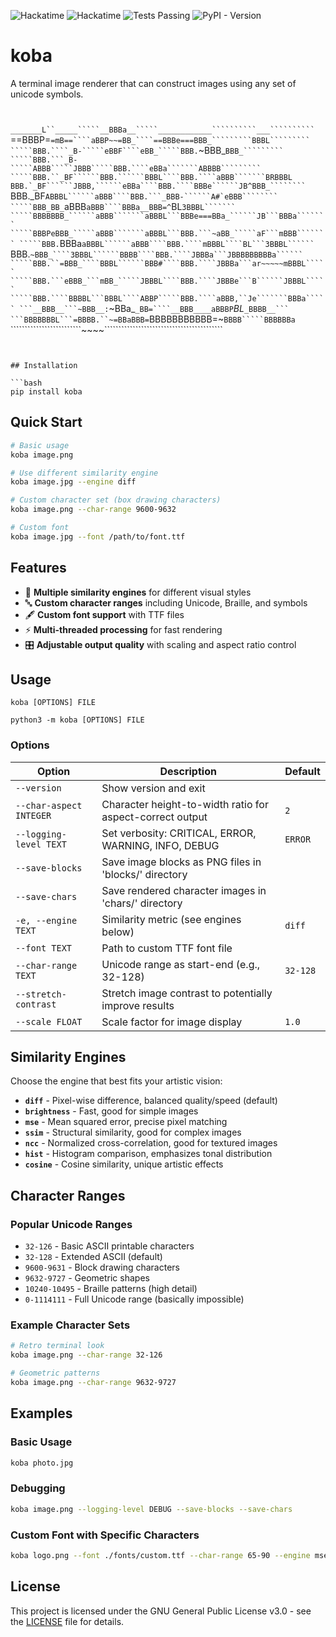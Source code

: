![Hackatime](https://hackatime-badge.hackclub.com/U08HC7N4JJW/koba)
![Hackatime](https://hackatime-badge.hackclub.com/U08HC7N4JJW/Kommandozeilenbildanzeige)
![Tests Passing](https://img.shields.io/github/actions/workflow/status/simon0302010/koba/.github%2Fworkflows%2Fpython-package.yml?label=tests)
![PyPI - Version](https://img.shields.io/pypi/v/koba)

# koba
A terminal image renderer that can construct images using any set of unicode symbols.

```
```````````````````````````````````````````````````````````````````````
```````````````````````````````````````````````````````````````````````
```````````````````````````````````````````````````````````````````````
```_______L``_____`````__BBBa__`````____________``````````___``````````
```==BBBP=```=mB==````aBBP~~=BB_````==BBBe===BBB_`````````BBBL`````````
`````BBB.````_B-`````eBBF````eBB_`````BBB.```~BBB_````````BBB_`````````
`````BBB.```_B-`````ABBB`````JBBB`````BBB.````eBBa```````ABBBB`````````
`````BBB.``_BF``````BBB.``````BBBL````BBB.````aBBB```````BRBBBL````````
`````BBB.`_BF``````JBBB,``````eBBa````BBB.````BBBe``````JB^BBB_````````
`````BBB._BF```````ABBBL``````aBBB````BBB.```_BBB-``````A#`eBBB````````
`````BBB_BB_```````aBBB```````aBBB````BBBa__BBB=^```````BL`3BBBL```````
`````BBBBBBB_``````aBBB```````aBBBL```BBBe===BBa_``````JB```BBBa```````
`````BBBPeBBB_`````aBBB```````aBBBL```BBB.```~aBB_`````aF```mBBB```````
`````BBB.`BBBa`````aBBBL``````aBBB````BBB.````mBBBL````BL```3BBBL``````
`````BBB.`~BBB_````3BBBL``````BBBB````BBB.````JBBBa```JBBBBBBBBBa``````
`````BBB.``=BBB_````BBBL``````BBB#````BBB.````JBBBa```ar~~~~~mBBBL`````
`````BBB.```eBBB_```mBB_`````JBBBL````BBB.````JBBBe```B``````JBBBL`````
`````BBB.````BBBBL```BBBL````ABBP`````BBB.````aBBB,``Je```````BBBa`````
```__BBB__```~BBB__:`~BBa_``_BB=````__BBB____aBBBP``_BL_`````_BBBB__```
```BBBBBBBL```=BBBB.``~=BBaBBB=`````BBBBBBBBBBB=~```BBBB`````BBBBBBa```
`````````````````````````~~~~``````````````````````````````````````````
```````````````````````````````````````````````````````````````````````
```````````````````````````````````````````````````````````````````````
```

## Installation

```bash
pip install koba
```

## Quick Start

```bash
# Basic usage
koba image.png

# Use different similarity engine
koba image.jpg --engine diff

# Custom character set (box drawing characters)
koba image.png --char-range 9600-9632

# Custom font
koba image.jpg --font /path/to/font.ttf
```

## Features

- 🎨 **Multiple similarity engines** for different visual styles
- 🔤 **Custom character ranges** including Unicode, Braille, and symbols
- 🖋️ **Custom font support** with TTF files
- ⚡ **Multi-threaded processing** for fast rendering
- 🎛️ **Adjustable output quality** with scaling and aspect ratio control

## Usage

```
koba [OPTIONS] FILE
```

```
python3 -m koba [OPTIONS] FILE
```

### Options

| Option | Description | Default |
|--------|-------------|---------|
| `--version` | Show version and exit | |
| `--char-aspect INTEGER` | Character height-to-width ratio for aspect-correct output | `2` |
| `--logging-level TEXT` | Set verbosity: CRITICAL, ERROR, WARNING, INFO, DEBUG | `ERROR` |
| `--save-blocks` | Save image blocks as PNG files in 'blocks/' directory | |
| `--save-chars` | Save rendered character images in 'chars/' directory | |
| `-e, --engine TEXT` | Similarity metric (see engines below) | `diff` |
| `--font TEXT` | Path to custom TTF font file | |
| `--char-range TEXT` | Unicode range as start-end (e.g., 32-128) | `32-128` |
| `--stretch-contrast` | Stretch image contrast to potentially improve results  | |
| `--scale FLOAT` | Scale factor for image display | `1.0` |

## Similarity Engines

Choose the engine that best fits your artistic vision:

- **`diff`** - Pixel-wise difference, balanced quality/speed (default)
- **`brightness`** - Fast, good for simple images
- **`mse`** - Mean squared error, precise pixel matching
- **`ssim`** - Structural similarity, good for complex images
- **`ncc`** - Normalized cross-correlation, good for textured images
- **`hist`** - Histogram comparison, emphasizes tonal distribution
- **`cosine`** - Cosine similarity, unique artistic effects

## Character Ranges

### Popular Unicode Ranges
- `32-126` - Basic ASCII printable characters
- `32-128` - Extended ASCII (default)
- `9600-9631` - Block drawing characters
- `9632-9727` - Geometric shapes
- `10240-10495` - Braille patterns (high detail)
- `0-1114111` - Full Unicode range (basically impossible)

### Example Character Sets
```bash
# Retro terminal look
koba image.png --char-range 32-126

# Geometric patterns
koba image.png --char-range 9632-9727
```

## Examples

### Basic Usage
```bash
koba photo.jpg
```

### Debugging
```bash
koba image.png --logging-level DEBUG --save-blocks --save-chars
```

### Custom Font with Specific Characters
```bash
koba logo.png --font ./fonts/custom.ttf --char-range 65-90 --engine mse
```

## License

This project is licensed under the GNU General Public License v3.0 - see the [LICENSE](LICENSE) file for details.
